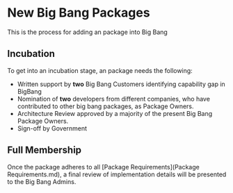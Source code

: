 # New Big Bang Packages

This is the process for adding an package into Big Bang

## Incubation

To get into an incubation stage, an package needs the following:

* Written support by **two** Big Bang Customers identifying capability gap in BigBang
* Nomination of **two** developers from different companies, who have contributed to other big bang packages, as Package Owners.
* Architecture Review approved by a majority of the present Big Bang Package Owners.
* Sign-off by Government

## Full Membership

Once the package adheres to all [Package Requirements](Package Requirements.md), a final review of implementation details will be presented to the Big Bang Admins.
